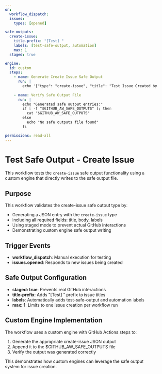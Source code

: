 ```yaml
---
on:
  workflow_dispatch:
  issues:
    types: [opened]

safe-outputs:
  create-issue:
    title-prefix: "[Test] "
    labels: [test-safe-output, automation]
    max: 1
  staged: true

engine:
  id: custom
  steps:
    - name: Generate Create Issue Safe Output
      run: |
        echo '{"type": "create-issue", "title": "Test Issue Created by Safe Output", "body": "# Test Issue for create-issue Safe Output\n\nThis issue was automatically created by the test-safe-output-create-issue workflow to validate the create-issue safe output functionality.\n\n**Test Details:**\n- Safe Output Type: create-issue\n- Engine: Custom\n- Trigger: ${{ github.event_name }}\n- Repository: ${{ github.repository }}\n- Run ID: ${{ github.run_id }}\n- Staged Mode: true\n\nThis is a test issue and should not create actual GitHub interactions due to staged mode.", "labels": ["test-safe-output", "automation"]}' >> $GITHUB_AW_SAFE_OUTPUTS
        
    - name: Verify Safe Output File
      run: |
        echo "Generated safe output entries:"
        if [ -f "$GITHUB_AW_SAFE_OUTPUTS" ]; then
          cat "$GITHUB_AW_SAFE_OUTPUTS"
        else
          echo "No safe outputs file found"
        fi

permissions: read-all
---
```


# Test Safe Output - Create Issue

This workflow tests the `create-issue` safe output functionality using a custom engine that directly writes to the safe output file.

## Purpose

This workflow validates the create-issue safe output type by:
- Generating a JSON entry with the `create-issue` type
- Including all required fields: title, body, labels
- Using staged mode to prevent actual GitHub interactions
- Demonstrating custom engine safe output writing

## Trigger Events

- **workflow_dispatch**: Manual execution for testing
- **issues.opened**: Responds to new issues being created

## Safe Output Configuration

- **staged: true**: Prevents real GitHub interactions
- **title-prefix**: Adds "[Test] " prefix to issue titles
- **labels**: Automatically adds test-safe-output and automation labels
- **max: 1**: Limits to one issue creation per workflow run

## Custom Engine Implementation

The workflow uses a custom engine with GitHub Actions steps to:
1. Generate the appropriate create-issue JSON output
2. Append it to the $GITHUB_AW_SAFE_OUTPUTS file
3. Verify the output was generated correctly

This demonstrates how custom engines can leverage the safe output system for issue creation.